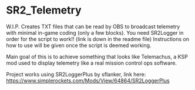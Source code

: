 # SR2_Telemetry
W.I.P. Creates TXT files that can be read by OBS to broadcast telemetry with minimal in-game coding (only a few blocks). You need SR2Logger in order for the script to work!! (link is down in the readme file) Instructions on how to use will be given once the script is deemed working.

Main goal of this is to achieve something that looks like Telemachus, a KSP mod used to display telemetry like a real mission control ops software.







Project works using SR2LoggerPlus by sflanker, link here:
https://www.simplerockets.com/Mods/View/64864/SR2LoggerPlus
